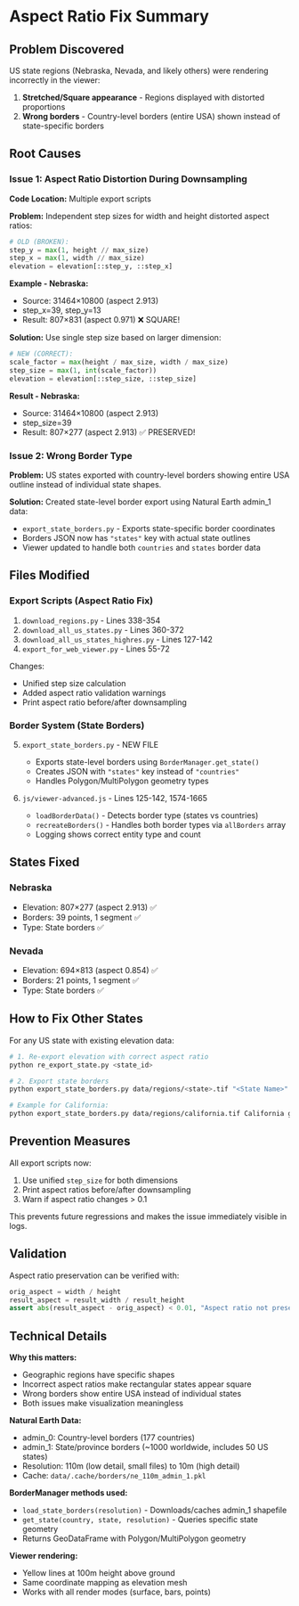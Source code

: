 # Aspect Ratio Fix Summary

## Problem Discovered
US state regions (Nebraska, Nevada, and likely others) were rendering incorrectly in the viewer:
1. **Stretched/Square appearance** - Regions displayed with distorted proportions
2. **Wrong borders** - Country-level borders (entire USA) shown instead of state-specific borders

## Root Causes

### Issue 1: Aspect Ratio Distortion During Downsampling

**Code Location:** Multiple export scripts

**Problem:** Independent step sizes for width and height distorted aspect ratios:
```python
# OLD (BROKEN):
step_y = max(1, height // max_size)
step_x = max(1, width // max_size)
elevation = elevation[::step_y, ::step_x]
```

**Example - Nebraska:**
- Source: 31464×10800 (aspect 2.913)
- step_x=39, step_y=13
- Result: 807×831 (aspect 0.971) ❌ SQUARE!

**Solution:** Use single step size based on larger dimension:
```python
# NEW (CORRECT):
scale_factor = max(height / max_size, width / max_size)
step_size = max(1, int(scale_factor))
elevation = elevation[::step_size, ::step_size]
```

**Result - Nebraska:**
- Source: 31464×10800 (aspect 2.913)
- step_size=39
- Result: 807×277 (aspect 2.913) ✅ PRESERVED!

### Issue 2: Wrong Border Type

**Problem:** US states exported with country-level borders showing entire USA outline instead of individual state shapes.

**Solution:** Created state-level border export using Natural Earth admin_1 data:
- `export_state_borders.py` - Exports state-specific border coordinates
- Borders JSON now has `"states"` key with actual state outlines
- Viewer updated to handle both `countries` and `states` border data

## Files Modified

### Export Scripts (Aspect Ratio Fix)
1. `download_regions.py` - Lines 338-354
2. `download_all_us_states.py` - Lines 360-372
3. `download_all_us_states_highres.py` - Lines 127-142
4. `export_for_web_viewer.py` - Lines 55-72

Changes:
- Unified step size calculation
- Added aspect ratio validation warnings
- Print aspect ratio before/after downsampling

### Border System (State Borders)
5. `export_state_borders.py` - NEW FILE
   - Exports state-level borders using `BorderManager.get_state()`
   - Creates JSON with `"states"` key instead of `"countries"`
   - Handles Polygon/MultiPolygon geometry types

6. `js/viewer-advanced.js` - Lines 125-142, 1574-1665
   - `loadBorderData()` - Detects border type (states vs countries)
   - `recreateBorders()` - Handles both border types via `allBorders` array
   - Logging shows correct entity type and count

## States Fixed

### Nebraska
- Elevation: 807×277 (aspect 2.913) ✅
- Borders: 39 points, 1 segment ✅
- Type: State borders ✅

### Nevada
- Elevation: 694×813 (aspect 0.854) ✅
- Borders: 21 points, 1 segment ✅
- Type: State borders ✅

## How to Fix Other States

For any US state with existing elevation data:
```bash
# 1. Re-export elevation with correct aspect ratio
python re_export_state.py <state_id>

# 2. Export state borders
python export_state_borders.py data/regions/<state>.tif "<State Name>" generated/regions/<state>_borders.json

# Example for California:
python export_state_borders.py data/regions/california.tif California generated/regions/california_borders.json
```

## Prevention Measures

All export scripts now:
1. Use unified `step_size` for both dimensions
2. Print aspect ratios before/after downsampling
3. Warn if aspect ratio changes > 0.1

This prevents future regressions and makes the issue immediately visible in logs.

## Validation

Aspect ratio preservation can be verified with:
```python
orig_aspect = width / height
result_aspect = result_width / result_height
assert abs(result_aspect - orig_aspect) < 0.01, "Aspect ratio not preserved!"
```

## Technical Details

**Why this matters:**
- Geographic regions have specific shapes
- Incorrect aspect ratios make rectangular states appear square
- Wrong borders show entire USA instead of individual states
- Both issues make visualization meaningless

**Natural Earth Data:**
- admin_0: Country-level borders (177 countries)
- admin_1: State/province borders (~1000 worldwide, includes 50 US states)
- Resolution: 110m (low detail, small files) to 10m (high detail)
- Cache: `data/.cache/borders/ne_110m_admin_1.pkl`

**BorderManager methods used:**
- `load_state_borders(resolution)` - Downloads/caches admin_1 shapefile
- `get_state(country, state, resolution)` - Queries specific state geometry
- Returns GeoDataFrame with Polygon/MultiPolygon geometry

**Viewer rendering:**
- Yellow lines at 100m height above ground
- Same coordinate mapping as elevation mesh
- Works with all render modes (surface, bars, points)

